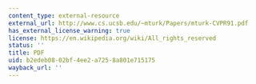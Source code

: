 ```yaml
---
content_type: external-resource
external_url: http://www.cs.ucsb.edu/~mturk/Papers/mturk-CVPR91.pdf
has_external_license_warning: true
license: https://en.wikipedia.org/wiki/All_rights_reserved
status: ''
title: PDF
uid: b2edeb08-02bf-4ee2-a725-8a801e715175
wayback_url: ''
---
```

